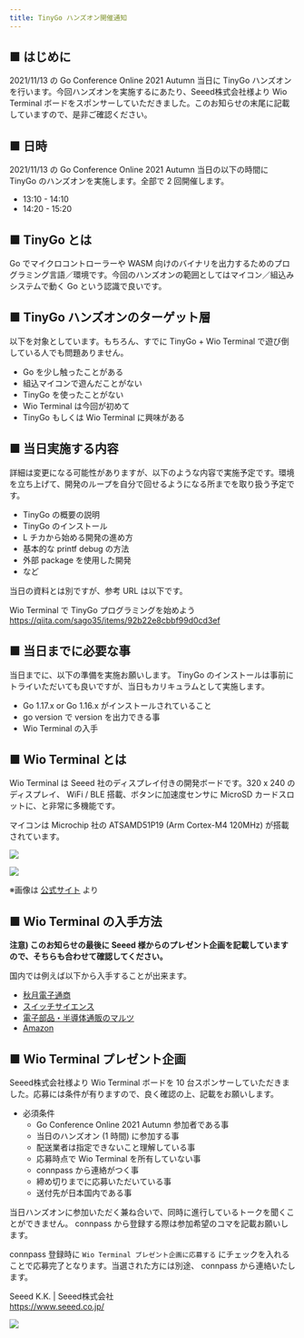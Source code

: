 ```yaml
---
title: TinyGo ハンズオン開催通知
---
```


## ■ はじめに

2021/11/13 の Go Conference Online 2021 Autumn 当日に TinyGo ハンズオンを行います。今回ハンズオンを実施するにあたり、Seeed株式会社様より Wio Terminal ボードをスポンサーしていただきました。このお知らせの末尾に記載していますので、是非ご確認ください。

## ■ 日時

2021/11/13 の Go Conference Online 2021 Autumn 当日の以下の時間に TinyGo のハンズオンを実施します。全部で 2 回開催します。

* 13:10 - 14:10
* 14:20 - 15:20

## ■ TinyGo とは

Go でマイクロコントローラーや WASM 向けのバイナリを出力するためのプログラミング言語／環境です。今回のハンズオンの範囲としてはマイコン／組込みシステムで動く Go という認識で良いです。

## ■ TinyGo ハンズオンのターゲット層

以下を対象としています。もちろん、すでに TinyGo + Wio Terminal で遊び倒している人でも問題ありません。

* Go を少し触ったことがある
* 組込マイコンで遊んだことがない
* TinyGo を使ったことがない
* Wio Terminal は今回が初めて
* TinyGo もしくは Wio Terminal に興味がある

## ■ 当日実施する内容

詳細は変更になる可能性がありますが、以下のような内容で実施予定です。環境を立ち上げて、開発のループを自分で回せるようになる所までを取り扱う予定です。

* TinyGo の概要の説明
* TinyGo のインストール
* L チカから始める開発の進め方
* 基本的な printf debug の方法
* 外部 package を使用した開発
* など

当日の資料とは別ですが、参考 URL は以下です。

Wio Terminal で TinyGo プログラミングを始めよう  
https://qiita.com/sago35/items/92b22e8cbbf99d0cd3ef

## ■ 当日までに必要な事

当日までに、以下の準備を実施お願いします。 TinyGo のインストールは事前にトライいただいても良いですが、当日もカリキュラムとして実施します。

* Go 1.17.x or Go 1.16.x がインストールされていること
* go version で version を出力できる事
* Wio Terminal の入手

## ■ Wio Terminal とは

Wio Terminal は Seeed 社のディスプレイ付きの開発ボードです。320 x 240 のディスプレイ、 WiFi / BLE 搭載、ボタンに加速度センサに MicroSD カードスロットに、と非常に多機能です。

マイコンは Microchip 社の ATSAMD51P19 (Arm Cortex-M4 120MHz) が搭載されています。

![](wioterminal-01.png)

![](wioterminal-02.png)

※画像は [公式サイト](https://www.seeedstudio.com/Wio-Terminal-p-4509.html) より

## ■ Wio Terminal の入手方法

__注意) このお知らせの最後に Seeed 様からのプレゼント企画を記載していますので、そちらも合わせて確認してください。__

国内では例えば以下から入手することが出来ます。

* [秋月電子通商](https://akizukidenshi.com/catalog/g/gM-15275/)
* [スイッチサイエンス](https://www.switch-science.com/catalog/6360/)
* [電子部品・半導体通販のマルツ](https://www.marutsu.co.jp/pc/i/1633550/)
* [Amazon](https://www.amazon.co.jp/studio-MicroPython-Raspberry-ATSAMD51%E3%83%99%E3%83%BC%E3%82%B9-%E3%83%87%E3%83%A5%E3%82%A2%E3%83%AB%E3%83%90%E3%83%B3%E3%83%89WiFi/dp/B08CHBV88D)

## ■ Wio Terminal プレゼント企画

Seeed株式会社様より Wio Terminal ボードを 10 台スポンサーしていただきました。応募には条件が有りますので、良く確認の上、記載をお願いします。

* 必須条件
    * Go Conference Online 2021 Autumn 参加者である事
    * 当日のハンズオン (1 時間) に参加する事
    * 配送業者は指定できないこと理解している事
    * 応募時点で Wio Terminal を所有していない事
    * connpass から連絡がつく事
    * 締め切りまでに応募いただいている事
    * 送付先が日本国内である事

当日ハンズオンに参加いただく兼ね合いで、同時に進行しているトークを聞くことができません。 connpass から登録する際は参加希望のコマを記載お願いします。

connpass 登録時に `Wio Terminal プレゼント企画に応募する` にチェックを入れることで応募完了となります。当選された方には別途、 connpass から連絡いたします。

Seeed K.K. | Seeed株式会社  
https://www.seeed.co.jp/

![](seeed.png)
